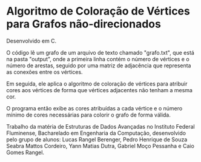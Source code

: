 # Algoritmo de Coloração de Vértices para Grafos não-direcionados

Desenvolvido em C.

O código lê um grafo de um arquivo de texto chamado "grafo.txt", que está na pasta "output", onde a primeira linha contém o número de vértices e o número de arestas, seguido por uma matriz de adjacência que representa as conexões entre os vértices.

Em seguida, ele aplica o algoritmo de coloração de vértices para atribuir cores aos vértices de forma que vértices adjacentes não tenham a mesma cor.

O programa então exibe as cores atribuídas a cada vértice e o número mínimo de cores necessárias para colorir o grafo de forma válida.

Trabalho da matéria de Estruturas de Dados Avançadas no Instituto Federal Fluminense, Bacharelado em Engenharia da Computação, desenvolvido pelo grupo de alunos: Lucas Rangel Berenger, Pedro Henrique de Souza Seabra Mattos Cordeiro, Yann Matias Dutra, Gabriel Moço Pessanha e Caio Gomes Rangel.
